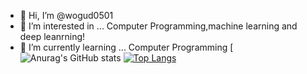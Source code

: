 - 👋 Hi, I’m @wogud0501
- 👀 I’m interested in ... Computer Programming,machine learning and deep leanrning!
- 🌱 I’m currently learning ... Computer Programming
[![Anurag's GitHub stats](https://github-readme-stats.vercel.app/api?username=wogud0501&count_private=true&show_icons=true&theme=cobalt)
[![Top Langs](https://github-readme-stats.vercel.app/api/top-langs/?username=wogud0501)](https://github.com/anuraghazra/github-readme-stats)
